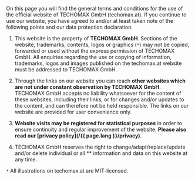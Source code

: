 
On this page you will find the general terms and conditions for the use of the official website of TECHOMAX GmbH (techomax.at). If you continue to use our website, you have agreed to and/or at least taken note of the following points and our data protection declaration.

1. This website is the property of **TECHOMAX GmbH**. Sections of the website, trademarks, contents, logos or graphics (`*`[]()) may not be copied, forwarded or used without the express permission of TECHOMAX GmbH. All enquiries regarding the use or copying of information, trademarks, logos and images published on the techomax.at website must be addressed to TECHOMAX GmbH.

2. Through the links on our website you can reach **other websites which are not under constant observation by TECHOMAX GmbH**. TECHOMAX GmbH accepts no liability whatsoever for the content of these websites, including their links, or for changes and/or updates to the content, and can therefore not be held responsible. The links on our website are provided for user convenience only.

3. **Website visits may be registered for statistical purposes** in order to ensure continuity and regular improvement of the website. **Please also read our [privacy policy](/{{ page.lang }}/privacy)**.

4. TECHOMAX GmbH reserves the right to change/adapt/replace/update and/or delete individual or all ** information and data on this website at any time.

`*` All illustrations on techomax.at are MIT-licensed.